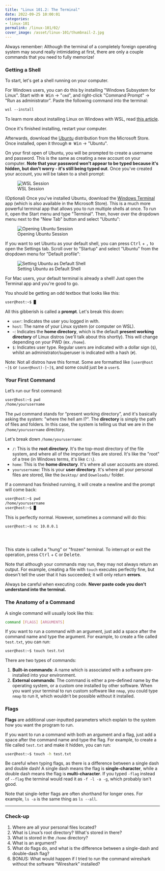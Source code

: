 ```yaml
---
title: "Linux 101.2: The Terminal"
date: 2022-09-25 10:00:01
categories:
- linux-101
permalink: /linux-101/02/
cover_image: /asset/linux-101/thumbnail-2.jpg
---
```


Always remember: Although the terminal of a completely foreign operating system may sound really intimidating at first, there are only a couple commands that you need to fully memorize!

### Getting a Shell

To start, let's get a shell running on your computer.

For Windows users, you can do this by installing "Windows Subsystem for Linux". Start with <kbd>⊞ Win</kbd> -> "`cmd`", and right-click "Command Prompt" -> "Run as administrator". Paste the following command into the terminal:

```ps
wsl --install
```

To learn more about installing Linux on Windows with WSL, read [this article](https://learn.microsoft.com/en-us/windows/wsl/install).

Once it's finished installing, restart your computer.

Afterwards, download the [Ubuntu](https://apps.microsoft.com/store/detail/ubuntu/9PDXGNCFSCZV) distribution from the Microsoft Store. Once installed, open it through <kbd>⊞ Win</kbd> -> "Ubuntu".

On your first open of Ubuntu, you will be prompted to create a username and password. This is the same as creating a new account on your computer. **Note that your password won't appear to be typed because it's hidden, but don't worry - it's still being typed out**. Once you've created your account, you will be taken to a shell prompt:

<figure>
    <img src="/asset/linux-101/ubuntu.png" alt="WSL Session">
    <figcaption>WSL Session</figcaption>
</figure>

(Optional) Once you've installed Ubuntu, download the [Windows Terminal](https://apps.microsoft.com/store/detail/windows-terminal/9N0DX20HK701) app (which is also available in the Microsoft Store). This is a much more powerful terminal app that allows you to run multiple shells at once. To run it, open the Start menu and type "Terminal". Then, hover over the dropdown menu next to the "New Tab" button and select "Ubuntu":

<figure>
    <img src="/asset/linux-101/new-terminal.png" alt="Opening Ubuntu Session">
    <figcaption>Opening Ubuntu Session</figcaption>
</figure>

If you want to set Ubuntu as your default shell, you can press <kbd>Ctrl</kbd> + <kbd>,</kbd> to open the Settings tab. Scroll over to "Startup" and select "Ubuntu" from the dropdown menu for "Default profile":

<figure>
    <img src="/asset/linux-101/default-profile.png" alt="Setting Ubuntu as Default Shell">
    <figcaption>Setting Ubuntu as Default Shell</figcaption>
</figure>

For Mac users, your default terminal is already a shell! Just open the Terminal app and you're good to go.

You should be getting an odd textbox that looks like this:

```bash
user@host:~$ █
```

All this gibberish is called a **prompt**. Let's break this down:

- `user`: Indicates the user you logged in with.
- `host`: The name of your Linux system (or computer on WSL).
- `~`: Indicates the **home directory**, which is the default **present working directory** of Linux distros (we'll talk about this shortly). This will change depending on your PWD (ex. `/home`).
- `$`: Indicates user type. Regular users are indicated with a dollar sign (`$`), whilst an administrator/superuser is indicated with a hash (`#`).

Note: Not all distros have this format. Some are formatted like `[user@host ~]$` or `(user@host)-[~]$`, and some could just be a `user$`.

### Your First Command

Let’s run our first command:

```bash
user@host:~$ pwd
/home/yourusername
```

The `pwd` command stands for “present working directory”, and it's basically asking the system: "where the hell am I?". The **directory** is simply the path of files and folders. In this case, the system is telling us that we are in the `/home/yourusername` directory.

Let's break down `/home/yourusername`:

- `/`: This is the **root directory**. It's the top-most directory of the file system, and where all of the important files are stored. It's like the "root" of a tree (in Windows terms, it's like `C:\`).
- `home`: This is the **home directory**. It's where all user accounts are stored.
- `yourusername`: This is your **user directory**. It's where all your personal files are stored, like the `Desktop/` and `Downloads/` folder.

If a command has finished running, it will create a newline and the prompt will come back:

```bash
user@host:~$ pwd
/home/yourusername
user@host:~$ █
```

This is perfectly normal. However, sometimes a command will do this:

```bash
user@host:~$ nc 10.0.0.1
‎
‎
‎
```

This state is called a "hung" or "frozen" terminal. To interrupt or exit the operation, press <kbd>Ctrl</kbd> + <kbd>C</kbd> or <kbd>Delete</kbd>.

Note that although your commands may run, they may not always return an output. For example, creating a file with `touch` executes perfectly fine, but doesn't tell the user that it has succeeded; it will only return **errors**. 

Always be careful when executing code. **Never paste code you don't understand into the terminal.**

### The Anatomy of a Command

A single command will usually look like this:

```bash
command [FLAGS] [ARGUMENTS]
```

If you want to run a command with an argument, just add a space after the command name and type the argument. For example, to create a file called `test.txt`, you can run:

```bash
user@host:~$ touch test.txt
```

There are two types of commands:

1. **Built-in commands**: A name which is associated with a software pre-installed into your environment.
2. **External commands**: The command is either a pre-defined name by the operating system, or a custom one installed by other software. When you want your terminal to run custom software like `nmap`, you could type `nmap` to run it, which wouldn’t be possible without it installed.

### Flags

**Flags** are additional user-inputted parameters which explain to the system how you want the program to run.

If you want to run a command with both an argument and a flag, just add a space after the command name and type the flag. For example, to create a file called `test.txt` and make it hidden, you can run:

```bash
user@host:~$ touch -h test.txt
```

Be careful when typing flags, as there is a difference between a single dash and double dash! A single dash means the flag is **single-character**, while a double dash means the flag is **multi-character**. If you typed `-flag` instead of `--flag` the terminal would read it as `-f -l -a -g`, which probably isn't good.

Note that single-letter flags are often shorthand for longer ones. For example, `ls -a` is the same thing as `ls --all`.

***

### Check-up

1. Where are all your personal files located?
2. What is Linux’s root directory? What's stored in there?
3. What is stored in the `/home` directory?
4. What is an argument?
5. What do flags do, and what is the difference between a single-dash and double-dash flag?
6. BONUS: What would happen if I tried to run the command  wireshark without the software “Wireshark” installed?
